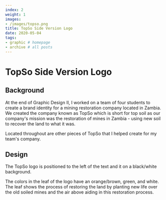 ```yaml
---
index: 2
weight: 1
images:
- /images/topso.png
title: TopSo Side Version Logo
date: 2020-05-04
tags:
- graphic # homepage
- archive # all posts
---
```


# TopSo Side Version Logo

## Background
At the end of Graphic Design II, I worked on a team of four students to create a brand identity for a mining restoration company located in Zambia. We created the company known as TopSo which is short for top soil as our company's mission was the restoration of mines in Zambia - using new soil to recover the land to what it was.

Located throughout are other pieces of TopSo that I helped create for my team's company.

## Design

The TopSo logo is positioned to the left of the text and it on a black/white background.

The colors in the leaf of the logo have an orange/brown, green, and white. The leaf shows the process of restoring the land by planting new life over the old soiled mines and the air above aiding in this restoration process. 